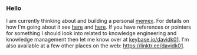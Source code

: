 ### Hello
I am currently thinking about and building a personal [memex](https://en.m.wikipedia.org/wiki/Memex). For details on how I'm going about it see [here](https://www.notion.so/Integrating-a-Personal-Memex-with-Keybase-79740269cbcf4f11b9674005b6cefdc9) and [here](https://smallproblems.substack.com/p/building-a-personal-memex-0b3). If you have references or pointers for something I should look into related to knowledge engineering and knowledge management then let me know over at [keybase.io/davidk01](https://keybase.io/davidk01). I'm also available at a few other places on the web: https://linktr.ee/davidk01.
<!--
**davidk01/davidk01** is a ✨ _special_ ✨ repository because its `README.md` (this file) appears on your GitHub profile.

Here are some ideas to get you started:

- 🔭 I’m currently working on ...
- 🌱 I’m currently learning ...
- 👯 I’m looking to collaborate on ...
- 🤔 I’m looking for help with ...
- 💬 Ask me about ...
- 📫 How to reach me: ...
- 😄 Pronouns: ...
- ⚡ Fun fact: ...
-->
